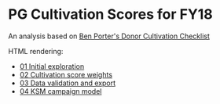 # PG Cultivation Scores for FY18

An analysis based on [Ben Porter's Donor Cultivation Checklist](https://www.case.org/currents/x74757)

HTML rendering:

  * [01 Initial exploration](https://cdn.rawgit.com/phively/ksm-models/c58e8065/pg-cultivation-score-fy18/01%20Initial%20exploration.nb.html)
  * [02 Cultivation score weights](https://cdn.rawgit.com/phively/ksm-models/c58e8065/pg-cultivation-score-fy18/02%20Cultivation%20score%20weights.nb.html)
  * [03 Data validation and export](https://cdn.rawgit.com/phively/ksm-models/61aa90d5/pg-cultivation-score-fy18/03%20Data%20validation%20and%20export.nb.html)
  * [04 KSM campaign model](https://cdn.rawgit.com/phively/ksm-models/0cc0d589/pg-cultivation-score-fy18/04%20KSM%20campaign%20model.nb.html)